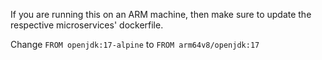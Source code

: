 If you are running this on an ARM machine, then make sure to update the respective microservices' dockerfile.

Change `FROM openjdk:17-alpine` to `FROM arm64v8/openjdk:17`
